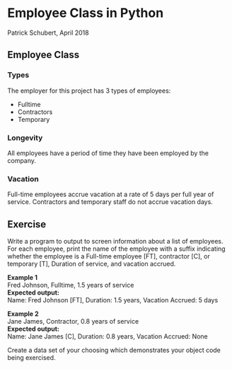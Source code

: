 # Employee Class in Python  
Patrick Schubert, April 2018

## Employee Class
### Types
The employer for this project has 3 types of employees: 

* Fulltime
* Contractors
* Temporary

### Longevity
All employees have a period of time they have been employed by the company.

### Vacation
Full-time employees accrue vacation at a rate of 5 days per full year of service.
Contractors and temporary staff do not accrue vacation days.

## Exercise
Write a program to output to screen information about a list of employees.   For each employee, print the name of the employee with a suffix indicating whether the employee is a Full-time employee [FT], contractor [C], or temporary [T], Duration of service, and vacation accrued.

**Example 1**  
Fred Johnson, Fulltime, 1.5 years of service  
**Expected output:**  
Name:  Fred Johnson [FT], Duration:  1.5 years, Vacation Accrued:  5 days  

**Example 2**  
Jane James, Contractor, 0.8 years of service  
**Expected output:**  
Name:  Jane James [C], Duration:  0.8 years, Vacation Accrued:  None  

Create a data set of your choosing which demonstrates your object code being exercised.

